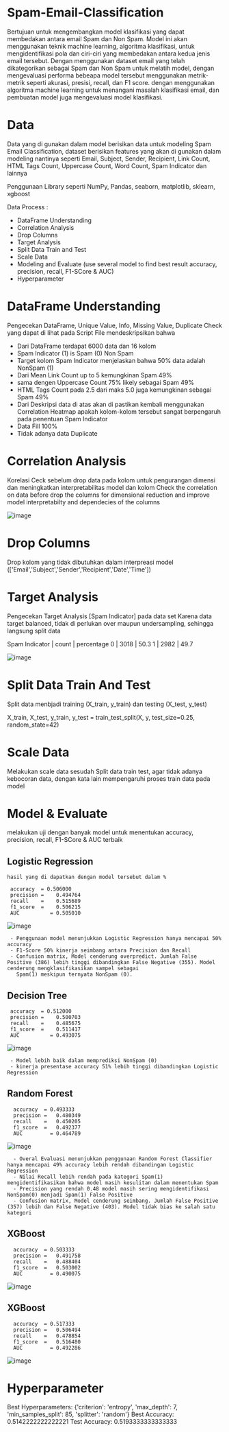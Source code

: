 # Spam-Email-Classification

Bertujuan untuk mengembangkan model klasifikasi yang dapat membedakan antara email Spam dan Non Spam. Model ini akan menggunakan teknik machine learning, algoritma klasifikasi, untuk mengidentifikasi pola dan ciri-ciri yang membedakan antara kedua jenis email tersebut. Dengan menggunakan dataset email yang telah dikategorikan sebagai Spam dan Non Spam untuk melatih model, dengan mengevaluasi performa bebeapa model tersebut menggunakan metrik-metrik seperti akurasi, presisi, recall, dan F1 score.
dengan menggunakan algoritma machine learning untuk menangani masalah klasifikasi email, dan pembuatan model juga mengevaluasi model klasifikasi.


# Data

Data yang di gunakan dalam model berisikan data untuk modeling Spam Email Classification, dataset berisikan features yang akan di gunakan dalam modeling nantinya seperti
Email, Subject, Sender, Recipient, Link Count, HTML Tags Count, Uppercase Count, Word Count, Spam Indicator dan lainnya

Penggunaan Library seperti NumPy, Pandas, seaborn, matplotlib, sklearn, xgboost

Data Process :
- DataFrame Understanding
- Correlation Analysis
- Drop Columns
- Target Analysis
- Split Data Train and Test
- Scale Data
- Modeling and Evaluate (use several model to find best result accuracy, precision, recall, F1-SCore & AUC)
- Hyperparameter

# DataFrame Understanding

Pengecekan DataFrame, Unique Value, Info, Missing Value, Duplicate Check yang dapat di lihat pada Script File mendeskripsikan bahwa

- Dari DataFrame terdapat 6000 data dan 16 kolom
- Spam Indicator (1) is Spam (0) Non Spam
- Target kolom Spam Indicator menjelaskan bahwa 50% data adalah NonSpam (1)
- Dari Mean Link Count up to 5 kemungkinan Spam 49%
- sama dengen Uppercase Count 75% likely sebagai Spam 49%
- HTML Tags Count pada 2.5 dari maks 5.0 juga kemungkinan sebagai Spam 49%
- Dari Deskripsi data di atas akan di pastikan kembali menggunakan Correlation Heatmap apakah kolom-kolom tersebut sangat berpengaruh pada penentuan Spam Indicator
- Data Fill 100%
- Tidak adanya data Duplicate

# Correlation Analysis

Korelasi Ceck sebelum drop data pada kolom untuk pengurangan dimensi dan meningkatkan interpretabilitas model dan kolom
Check the correlation on data before drop the columns for dimensional reduction and improve model interpretabilty and dependecies of the columns

![image](https://github.com/user-attachments/assets/dc31729a-9542-4cd2-bc1e-e352773e2cd9)


# Drop Columns

Drop kolom yang tidak dibutuhkan dalam interpreasi model (['Email','Subject','Sender','Recipient','Date','Time'])


# Target Analysis

Pengecekan Target Analysis [Spam Indicator] pada data set
Karena data target balanced, tidak di perlukan over maupun undersampling, sehingga langsung split data

 Spam Indicator |   count    |	percentage
      0	        |    3018	   |       50.3
      1	        |    2982	   |       49.7

![image](https://github.com/user-attachments/assets/2b37d734-3535-4461-ac52-c794f0526084)


# Split Data Train And Test

Split data menbjadi training (X_train, y_train) dan testing (X_test, y_test) 

X_train, X_test, y_train, y_test = train_test_split(X, y, test_size=0.25, random_state=42)

# Scale Data

Melakukan scale data sesudah Split data train test, agar tidak adanya kebocoran data, dengan kata lain mempengaruhi proses train data pada model

# Model & Evaluate
melakukan uji dengan banyak model untuk menentukan accuracy, precision, recall, F1-SCore & AUC terbaik

 ## Logistic Regression
 
    hasil yang di dapatkan dengan model tersebut dalam %
    
     accuracy  = 0.506000
     precision =	0.494764
     recall    =	0.515689
     f1_score  =	0.506215
     AUC	      = 0.505010
   
     
   ![image](https://github.com/user-attachments/assets/6a687467-23f3-4031-ab53-7e6e33938059)
   
     - Penggunaan model menunjukkan Logistic Regression hanya mencapai 50% accuracy
     - F1-Score 50% kinerja seimbang antara Precision dan Recall
     - Confusion matrix, Model cenderung overpredict. Jumlah False Positive (386) lebih tinggi dibandingkan False Negative (355). Model cenderung mengklasifikasikan sampel sebagai      
       Spam(1) meskipun ternyata NonSpam (0).

  ## Decision Tree

     accuracy  = 0.512000
     precision =	0.500703
     recall    =	0.485675
     f1_score  =	0.511417
     AUC	      = 0.493075

   ![image](https://github.com/user-attachments/assets/6990eaa0-e475-4e83-9228-b3d0b6a10adc)

     - Model lebih baik dalam memprediksi NonSpam (0)
     - kinerja presentase accuracy 51% lebih tinggi dibandingkan Logistic Regression

   ## Random Forest

      accuracy  = 0.493333
      precision =	0.480349
      recall    =	0.450205
      f1_score  =	0.492377
      AUC	      = 0.464789

   ![image](https://github.com/user-attachments/assets/e98afeec-22cd-4961-99ac-2b7b4cbeff55)

      - Overal Evaluasi menunjukkan penggunaan Random Forest Classifier hanya mencapai 49% accuracy lebih rendah dibandingan Logistic Regression
      - Nilai Recall lebih rendah pada kategori Spam(1) mengidentifikasikan bahwa model masih kesulitan dalam menentukan Spam
      - Precision yang rendah 0.48 model masih sering mengidentifikasi NonSpam(0) menjadi Spam(1) False Positive
      - Confusion matrix, Model cenderung seimbang. Jumlah False Positive (357) lebih dan False Negative (403). Model tidak bias ke salah satu kategori

   ## XGBoost
   
      accuracy  = 0.503333
      precision =	0.491758
      recall    =	0.488404
      f1_score  =	0.503002
      AUC	      = 0.490075

   ![image](https://github.com/user-attachments/assets/954ce6b3-6200-4544-8330-2de901312783)

   ## XGBoost

      accuracy  = 0.517333
      precision =	0.506494
      recall    =	0.478854
      f1_score  =	0.516480
      AUC	      = 0.492286

   ![image](https://github.com/user-attachments/assets/ba76a4eb-7efb-41fd-80ca-d55d72eb3f94)


# Hyperparameter
   
  Best Hyperparameters: {'criterion': 'entropy', 'max_depth': 7, 'min_samples_split': 85, 'splitter': 'random'}
  Best Accuracy: 0.5142222222222221
  Test Accuracy: 0.5193333333333333
